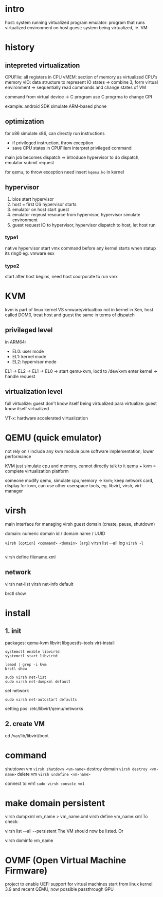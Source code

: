 # intro
host: system running virtualized program
emulator: program that runs virtualized environment on host
guest: system being virtualized, ie. VM

# history
## intepreted virtualization
CPUFile: all registers in CPU 
vMEM: section of memory as virtualized CPU's memory
vIO: data structure to represent IO states
=> combine 3, form virtual environment
=> sequentially read commands and change states of VM

command from virtual device -> C program
use C progrma to change CPI

example: android SDK simulate ARM-based phone

## optimization
for x86 simulate x86, can directly run instructions
  - if privileged instruction, throw exception
  - save CPU states in CPUFilem interpret privileged command

main job becomes dispatch
=> introduce hypervisor to do dispatch, emulator submit request

for qemu, to throw exception need insert `kqemu.ko` in kernel

## hypervisor
1. bios start hypervisor
2. host = first OS hypervisor starts
3. emulator on host start guest
4. emulator reqeust resource from hypervisor, hypervisor simulate environment
5. guest request IO to hypervisor, hypervisor dispatch to host, let host run

### type1
native hypervisor
start vmx command before any kernel starts
when statup its ring0
eg. vmware esx

### type2
start after host begins, need host coorporate to run vmx


# KVM
kvm is part of linux kernel VS vmware/virtualbox not in kernel
in Xen, host called DOM0, treat host and guest the same in terms of dispatch

## privileged level
in ARM64:
- EL0: user mode
- EL1: kernel mode
- EL2: hypervisor mode

EL1 -> EL2 -> EL1 -> EL0
-> start qemu-kvm, ioctl to /dev/kvm enter kernel
-> handle request

## virtualization level
full virtualize: guest don't know itself being virtualized
para virtualize: guest know itself virtualized

VT-x: hardware accelerated virtualization

# QEMU (quick emulator)
not rely on / include any kvm module
pure software implementation, lower performance

KVM just simulate cpu and memory, cannot directly talk to it
qemu + kvm = complete virtualization platform

someone modify qemu, simulate cpu,memory -> kvm; keep network card, display
for kvm, can use other userspace tools, eg. libvirt, virsh, virt-manager

# virsh
main interface for managing virsh guest domain (create, pause, shutdown)

domain: numeric domain id / domain name / UUID

`virsh [option] <command> <domain> [arg]`
virsh list --all
log `virsh -l` 

## 
virsh define filename.xml

## network
virsh net-list
virsh net-info default

brctl show

# install
## 1. init
packages: qemu-kvm libvirt libguestfs-tools virt-install
```
systemctl enable libvirtd
systemctl start libvirtd

lsmod | grep -i kvm
brctl show

sudo virsh net-list
sudo virsh net-dumpxml default
```

set network
```
sudo virsh net-autostart defaults
```
setting pos: /etc/libvirt/qemu/networks

## 2. create VM
cd /var/lib/libvirt/boot

# command
shutdown vm `virsh shutdown <vm-name>`
destroy domain `virsh destroy <vm-name>`
delete vm `virsh undefine <vm-name>`

connect to vm1 `sudo virsh console vm1` 

# make domain persistent
virsh dumpxml vm_name > vm_name.xml
virsh define vm_name.xml
To check:

virsh list --all --persistent
The VM should now be listed. Or

virsh dominfo vm_name


# OVMF (Open Virtual Machine Firmware)
project to enable UEFI support for virtual machines
start from linux kernel 3.9 and recent QEMU, now possible passthrough GPU














